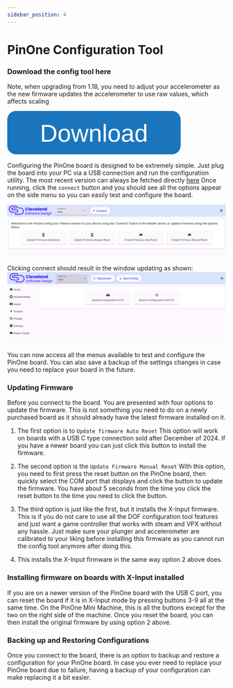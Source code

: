 ```yaml
---
sidebar_position: 4
---
```


# PinOne Configuration Tool

### Download the config tool here

Note, when upgrading from 1.18, you need to adjust your accelerometer as the new firmware updates the accelerometer to use raw values, which affects scaling

[![Get the config tool](./img/button.svg)](https://github.com/philipellisis/arduino-virtual-pinball-board/releases/download/v1.19.0/pinone-config-tool.1.19.0.exe)

Configuring the PinOne board is designed to be extremely simple. Just plug the board into your PC via a USB connection and run the configuration utility. The most recent version can always be fetched directly [here](https://github.com/philipellisis/arduino-virtual-pinball-board/releases/download/v1.19.0/pinone-config-tool.1.19.0.exe) Once running, click the `connect` button and you should see all the options appear on the side menu so you can easily test and configure the board.

![image](./img/mainWindowDisconnected.png)

Clicking connect should result in the window updating as shown:
![image](./img/mainWindowConnected.png)

You can now access all the menus available to test and configure the PinOne board. You can also save a backup of the settings changes in case you need to replace your board in the future.

### Updating Firmware

Before you connect to the board. You are presented with four options to update the firmware. This is not something you need to do on a newly purchased board as it should already have the latest firmware installed on it.

1. The first option is to `Update firmware Auto Reset` This option will work on boards with a USB C type connection sold after December of 2024. If you have a newer board you can just click this button to install the firmware. 

2. The second option is the `Update Firmware Manual Reset` With this option, you need to first press the reset button on the PinOne board, then quickly select the COM port that displays and click the button to update the firmware. You have about 5 seconds from the time you click the reset button to the time you need to click the button.

3. The third option is just like the first, but it installs the X-Input firmware. This is if you do not care to use all the DOF configuration tool features and just want a game controller that works with steam and VPX without any hassle. Just make sure your plunger and accelerometer are calibrated to your liking before installing this firmware as you cannot run the config tool anymore after doing this.

4. This installs the X-Input firmware in the same way option 2 above does. 

### Installing firmware on boards with X-Input installed

If you are on a newer version of the PinOne board with the USB C port, you can reset the board if it is in X-Input mode by pressing buttons 3-9 all at the same time. On the PinOne Mini Machine, this is all the buttons except for the two on the right side of the machine. Once you reset the board, you can then install the original firmware by using option 2 above.

### Backing up and Restoring Configurations

Once you connect to the board, there is an option to backup and restore a configuration for your PinOne board. In case you ever need to replace your PinOne board due to failure, having a backup of your configuration can make replacing it a bit easier.